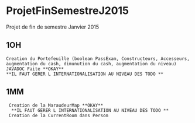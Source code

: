# ProjetFinSemestreJ2015
Projet de fin de semestre Janvier 2015 

## 1OH 
    Creation du Portefeuille (boolean PassExam, Constructeurs, Accesseurs, augmentation du cash, dimunution du cash, augmentation du niveau) JAVADOC Faite **OKAY** 
    **IL FAUT GERER L INTERNATIONALISATION AU NIVEAU DES TODO **

## 1MM
     Creation de la MaraudeurMap **OKAY**
      **IL FAUT GERER L INTERNATIONALISATION AU NIVEAU DES TODO **
     Creation de la CurrentRoom dans Person
    
    